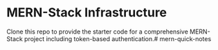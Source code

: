 # MERN-Stack Infrastructure

Clone this repo to provide the starter code for a comprehensive MERN-Stack project including token-based authentication.# mern-quick-notes
